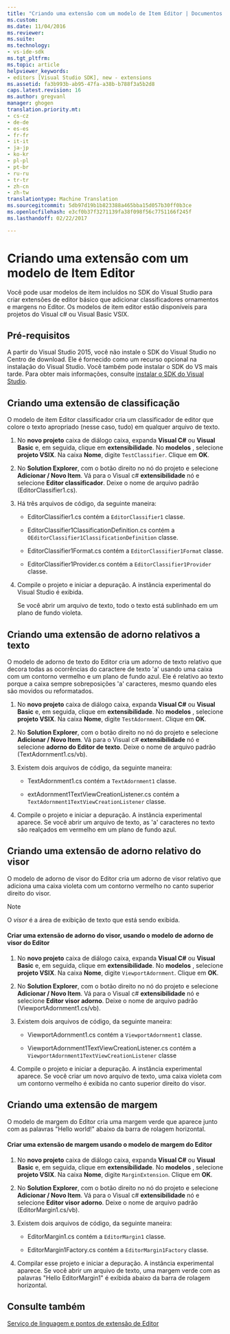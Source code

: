 ```yaml
---
title: "Criando uma extensão com um modelo de Item Editor | Documentos do Microsoft"
ms.custom: 
ms.date: 11/04/2016
ms.reviewer: 
ms.suite: 
ms.technology:
- vs-ide-sdk
ms.tgt_pltfrm: 
ms.topic: article
helpviewer_keywords:
- editors [Visual Studio SDK], new - extensions
ms.assetid: fa3b993b-ab95-47fa-a38b-b788f3a5b2d8
caps.latest.revision: 16
ms.author: gregvanl
manager: ghogen
translation.priority.mt:
- cs-cz
- de-de
- es-es
- fr-fr
- it-it
- ja-jp
- ko-kr
- pl-pl
- pt-br
- ru-ru
- tr-tr
- zh-cn
- zh-tw
translationtype: Machine Translation
ms.sourcegitcommit: 5db97d19b1b823388a465bba15d057b30ff0b3ce
ms.openlocfilehash: e3cf0b37f3271139fa38f098f56c7751166f245f
ms.lasthandoff: 02/22/2017

---
```

# <a name="creating-an-extension-with-an-editor-item-template"></a>Criando uma extensão com um modelo de Item Editor
Você pode usar modelos de item incluídos no SDK do Visual Studio para criar extensões de editor básico que adicionar classificadores ornamentos e margens no Editor. Os modelos de item editor estão disponíveis para projetos do Visual c# ou Visual Basic VSIX.  
  
## <a name="prerequisites"></a>Pré-requisitos  
 A partir do Visual Studio 2015, você não instale o SDK do Visual Studio no Centro de download. Ele é fornecido como um recurso opcional na instalação do Visual Studio. Você também pode instalar o SDK do VS mais tarde. Para obter mais informações, consulte [instalar o SDK do Visual Studio](../extensibility/installing-the-visual-studio-sdk.md).  
  
## <a name="creating-a-classifier-extension"></a>Criando uma extensão de classificação  
 O modelo de item Editor classificador cria um classificador de editor que colore o texto apropriado (nesse caso, tudo) em qualquer arquivo de texto.  
  
1.  No **novo projeto** caixa de diálogo caixa, expanda **Visual C#** ou **Visual Basic** e, em seguida, clique em **extensibilidade**. No **modelos** , selecione **projeto VSIX**. Na caixa **Nome**, digite `TestClassifier`. Clique em **OK**.  
  
2.  No **Solution Explorer**, com o botão direito no nó do projeto e selecione **Adicionar / Novo Item**. Vá para o Visual c# **extensibilidade** nó e selecione **Editor classificador**. Deixe o nome de arquivo padrão (EditorClassifier1.cs).  
  
3.  Há três arquivos de código, da seguinte maneira:  
  
    -   EditorClassifier1.cs contém a `EditorClassifier1` classe.  
  
    -   EditorClassifier1ClassificationDefinition.cs contém a `OEditorClassifier1ClassificationDefinition` classe.  
  
    -   EditorClassifier1Format.cs contém a `EditorClassifier1Format` classe.  
  
    -   EditorClassifier1Provider.cs contém a `EditorClassifier1Provider` classe.  
  
4.  Compile o projeto e iniciar a depuração. A instância experimental do Visual Studio é exibida.  
  
     Se você abrir um arquivo de texto, todo o texto está sublinhado em um plano de fundo violeta.  
  
## <a name="creating-a-text-relative-adornment-extension"></a>Criando uma extensão de adorno relativos a texto  
 O modelo de adorno de texto do Editor cria um adorno de texto relativo que decora todas as ocorrências do caractere de texto 'a' usando uma caixa com um contorno vermelho e um plano de fundo azul. Ele é relativo ao texto porque a caixa sempre sobreposições 'a' caracteres, mesmo quando eles são movidos ou reformatados.  
  
1.  No **novo projeto** caixa de diálogo caixa, expanda **Visual C#** ou **Visual Basic** e, em seguida, clique em **extensibilidade**. No **modelos** , selecione **projeto VSIX**. Na caixa **Nome**, digite `TestAdornment`. Clique em **OK**.  
  
2.  No **Solution Explorer**, com o botão direito no nó do projeto e selecione **Adicionar / Novo Item**. Vá para o Visual c# **extensibilidade** nó e selecione **adorno do Editor de texto**. Deixe o nome de arquivo padrão (TextAdornment1.cs/vb).  
  
3.  Existem dois arquivos de código, da seguinte maneira:  
  
    -   TextAdornment1.cs contém a `TextAdornment1` classe.  
  
    -   extAdornment1TextViewCreationListener.cs contém a `TextAdornment1TextViewCreationListener` classe.  
  
4.  Compile o projeto e iniciar a depuração. A instância experimental aparece. Se você abrir um arquivo de texto, as 'a' caracteres no texto são realçados em vermelho em um plano de fundo azul.  
  
## <a name="creating-a-viewport-relative-adornment-extension"></a>Criando uma extensão de adorno relativo do visor  
 O modelo de adorno de visor do Editor cria um adorno de visor relativo que adiciona uma caixa violeta com um contorno vermelho no canto superior direito do visor.  
  
> [!NOTE]
>  O *visor* é a área de exibição de texto que está sendo exibida.  
  
#### <a name="to-create-a-viewport-adornment-extension-by-using-the-editor-viewport-adornment-template"></a>Criar uma extensão de adorno do visor, usando o modelo de adorno de visor do Editor  
  
1.  No **novo projeto** caixa de diálogo caixa, expanda **Visual C#** ou **Visual Basic** e, em seguida, clique em **extensibilidade**. No **modelos** , selecione **projeto VSIX**. Na caixa **Nome**, digite `ViewportAdornment`. Clique em **OK**.  
  
2.  No **Solution Explorer**, com o botão direito no nó do projeto e selecione **Adicionar / Novo Item**. Vá para o Visual c# **extensibilidade** nó e selecione **Editor visor adorno**. Deixe o nome de arquivo padrão (ViewportAdornment1.cs/vb).  
  
3.  Existem dois arquivos de código, da seguinte maneira:  
  
    -   ViewportAdornment1.cs contém a `ViewportAdornment1` classe.  
  
    -   ViewportAdornment1TextViewCreationListener.cs contém a `ViewportAdornment1TextViewCreationListener` classe  
  
4.  Compile o projeto e iniciar a depuração. A instância experimental aparece. Se você criar um novo arquivo de texto, uma caixa violeta com um contorno vermelho é exibida no canto superior direito do visor.  
  
## <a name="creating-a-margin-extension"></a>Criando uma extensão de margem  
 O modelo de margem do Editor cria uma margem verde que aparece junto com as palavras "Hello world!" abaixo da barra de rolagem horizontal.  
  
#### <a name="to-create-a-margin-extension-by-using-the-editor-margin-template"></a>Criar uma extensão de margem usando o modelo de margem do Editor  
  
1.  No **novo projeto** caixa de diálogo caixa, expanda **Visual C#** ou **Visual Basic** e, em seguida, clique em **extensibilidade**. No **modelos** , selecione **projeto VSIX**. Na caixa **Nome**, digite `MarginExtension`. Clique em **OK**.  
  
2.  No **Solution Explorer**, com o botão direito no nó do projeto e selecione **Adicionar / Novo Item**. Vá para o Visual c# **extensibilidade** nó e selecione **Editor visor adorno**. Deixe o nome de arquivo padrão (EditorMargin1.cs/vb).  
  
3.  Existem dois arquivos de código, da seguinte maneira:  
  
    -   EditorMargin1.cs contém a `EditorMargin1` classe.  
  
    -   EditorMargin1Factory.cs contém a `EditorMargin1Factory` classe.  
  
4.  Compilar esse projeto e iniciar a depuração. A instância experimental aparece. Se você abrir um arquivo de texto, uma margem verde com as palavras "Hello EditorMargin1" é exibida abaixo da barra de rolagem horizontal.  
  
## <a name="see-also"></a>Consulte também  
 [Serviço de linguagem e pontos de extensão de Editor](../extensibility/language-service-and-editor-extension-points.md)
